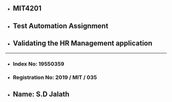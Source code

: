 - ## MIT4201

- ## Test Automation Assignment

- ## Validating the HR Management application



-------------------------------------------------------------



- ### Index No: 19550359

- ### Registration No: 2019 / MIT / 035

- ## Name: S.D Jalath


